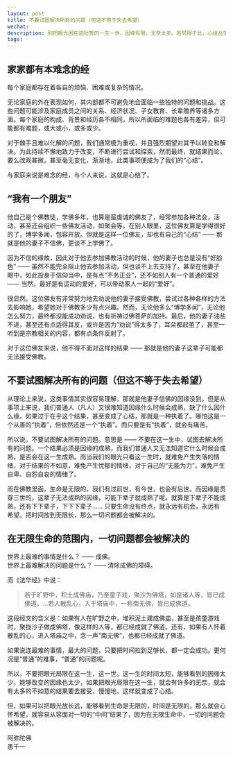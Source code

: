 ```yaml
---
layout: post
title: 不要试图解决所有的问题（但这不等于失去希望）
wechat: 
description: 别把眼光困在这短暂的一生一世，因缘有限，无奈太多。若局限于此，心结丛生。可倘若目光长远，知晓生命与时间无限，便能心怀希望，从容面对所有“中间”结果。在无限生命里，一切问题终会解决！ 
tags:
---
```


## 家家都有本难念的经

每个家庭都存在着各自的烦恼、困难或复杂的情况。

无论家庭的外在表现如何，其内部都不可避免地会面临一些独特的问题和挑战。这些问题可能涉及家庭成员之间的关系、经济状况、子女教育、长辈赡养等诸多方面。每个家庭的构成、背景和经历各不相同，所以所面临的难题也各有差异，但可能都有难题，或大或小，或多或少。

对于棘手且难以化解的问题，我们通常极为重视，并且强烈期望对其予以转变和解决。为此持续不懈地致力于改变，不断进行尝试和探索，然而最终，就结果而论，要么改观甚微，甚至毫无变化，渐渐地，此类事项便成为了我们的“心结”。 

与家庭来说是难念的经，与个人来说，这就是心结了。

## “我有一个朋友”

他自己是个佛教徒，学佛多年，也算是蛮虔诚的佛友了，经常参加各种法会，活动，甚至还会组织一些佛友活动，如聚会等。在别人眼里，这位佛友算是学得很好的了，博学多闻，包容开放。但就是这样一位佛友，却也有自己的“心结” —— 那就是他的妻子不信佛，更谈不上学佛了。

因为不信的缘故，因此对于他去参加佛教活动的时候，他的妻子也总是没有“好脸色” —— 虽然不能完全阻止他去参加活动，但也谈不上去支持了。甚至在他妻子眼中，如此投身于信仰当中，是有点“不务正业”，还不如别人有一个普通的爱好 —— 当然，最好是有运动的爱好，可以带动家人一起的“爱好”。

很显然，这位佛友有非常努力地去劝说他的妻子接受佛教，尝试过各种各样的方法去影响她，希望她对于佛教多少有点兴趣。然而，无论他多么“博学多闻”，无论他怎么努力，最终都没能成功劝说，也有祈祷过佛菩萨的加持。最后，他的妻子油盐不进，甚至还有点适得其反，或许是因为“劝说”得太多了，耳朵都起茧了，甚至一听到是宗教相关的内容，都有点条件反射了。

对于这位佛友来说，他不得不面对这样的结果 —— 那就是他的妻子这辈子可能都无法接受佛教。

## 不要试图解决所有的问题（但这不等于失去希望）

从理论上来说，这类事情其实很容易理解，那就是他妻子信佛的因缘没到。但是从事项上来说，我们普通人（凡人）又很难知道因缘什么时候会成熟，缺了什么因什么缘。如果过于在乎这个结果，甚至变成了心结，那就是一种执着了。哪怕这是一个从善的“执着”，但依然还是一个“执着”。而只要是有“执着”，就会有痛苦。

所以说，不要试图解决所有的问题。意思是 —— 不要在这一生中，试图去解决所有的问题。一个结果必须是因缘的成熟，而我们普通人又无法知道它什么时候会成熟，是否会在这一生成熟。而当我们的眼光只看这一生时，就难免产生失落的情绪，对于结果的不如意，难免产生忧郁的情绪，对于自己的“无能为力”，难免产生自卑、自怨自哀的情绪了。

而在佛教里面，生命是无限的，我们有过前世，有今世，也会有后世。而因缘是贯穿三世的，这辈子无法成熟的因缘，可能下辈子就成熟了呢。就算是下辈子不能成熟，还有下下辈子，下下下辈子…… 只要生命没有终点，就永远有机会，永远有希望。把时间放到无限长，那么一切问题都会被解决的。

## 在无限生命的范围内，一切问题都会被解决的

世界上最难的事情是什么？ —— 成佛。<br>
世界上最难解决的问题是什么？ —— 清除成佛的障碍。<br>

而《法华经》中说：
> 若于旷野中，积土成佛庙，乃至童子戏，聚沙为佛塔，如是诸人等，皆已成佛道。...若人散乱心，入于塔庙中，一称南无佛，皆已成佛道。

这段经文的含义是：如果有人在旷野之中，堆积泥土建成佛庙，甚至是孩童游戏时，聚拢沙子做成佛塔，像这样的人等，都已经成就了佛道。还有，如果有人怀着散乱的心，进入塔庙之中，念一声“南无佛”，也都已经成就了佛道。

如果说连最难的事情，最大的问题，只要把时间拉到足够长，都一定会成功。更何况是“普通”的难事，“普通”的问题呢。

所以，不要把眼光局限在这一生，这一世。这一生的时间太短，能够看到的因缘太少，能够改变的因缘也太少，如果把眼光局限在这一生，就会有许多的无奈，就会有太多的不如意的结果要去接受，慢慢地，这样就变成了心结。

但，如果可以把眼光放长远，能够看到生命是无限的，时间是无限的，那么就会心怀希望，就容易从容面对一切的“中间”结果了，因为在无限生命中，一切的问题会被解决的。

阿弥陀佛<br>
愚千一
